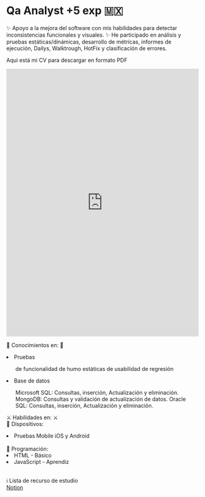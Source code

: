 <html lang="es">
  <head>
    <meta charset="utf-8" />
    <meta http-equiv="x-ua-compatible" content="ie=edge" />
    <meta name="viewport" content="width=device-width, initial-scale=1" />
    <title>Espacio para documentar mis conocimientos y habilidades  </title>
  </head>
  <body>  
    <h1>Qa Analyst +5 exp 🇲🇽</h1>
    <p><label>
    ✨ Apoyo a la mejora del software con mis habilidades para detectar inconsistencias funcionales y visuales.
    ✨ He participado en análisis y pruebas estáticas/dinámicas, desarrollo de métricas, informes de ejecución, Dailys, Walktrough, HotFix y clasificación de errores. </label></p>
    <p><label>Aqui está mi CV para descargar en formato PDF</label></p>
    <iframe src="https://docs.google.com/gview?url=https://drive.google.com/file/d/12-8sK49h3ffVTn6BCWe5LniYAYfSYdLy/view?usp=drive_link &embedded=true" style="width:100%; height:700px;" frameborder="0"></iframe>

<p><label>
🧠 Conocimientos en: 🧠
<br/>
<li>
Pruebas
</li>
<ul>
  de funcionalidad  
  de humo  
  estáticas  
  de usabilidad  
  de regresión  
</ul>


<li>
Base de datos
</li>
<ul>
  Microsoft SQL: Consultas, inserción, Actualización y eliminación.
  MongoDB: Consultas y validación de actualización de datos.
  Oracle SQL: Consultas, inserción, Actualización y eliminación.
</ul>
</label></p>

<p><label>
    ⚔️ Habilidades en: ⚔️ 
<br/>
📱 Dispositivos: 
<li>
Pruebas Mobile iOS y Android
</li><br/>
💁 Programación:
<li>
HTML - Básico
</li>
<li>
JavaScript - Aprendiz
</li>
<br/>

ℹ️ Lista de recurso de estudio <br/>
<a href="https://lizzvillasenorv.notion.site/de80c2eeaa4c4ad981f8d6eac6f034b5?v=6942a493cb9448a0a19868086108e914&pvs=4"> Notion </a>

</label></p>

  </body>
</html>